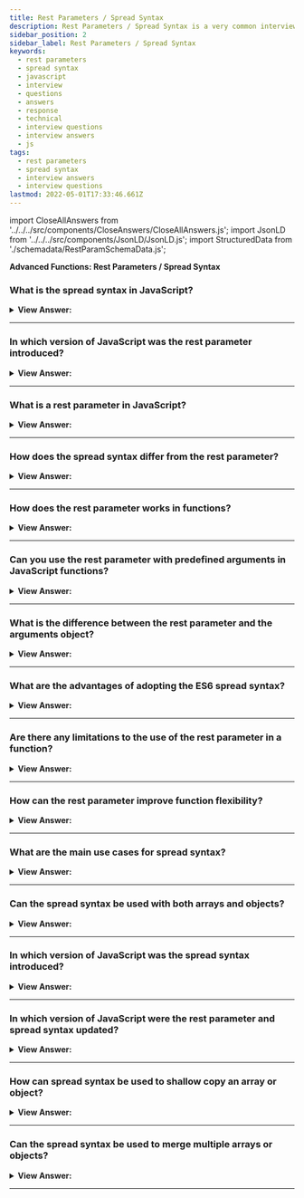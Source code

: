 ```yaml
---
title: Rest Parameters / Spread Syntax
description: Rest Parameters / Spread Syntax is a very common interview question.
sidebar_position: 2
sidebar_label: Rest Parameters / Spread Syntax
keywords:
  - rest parameters
  - spread syntax
  - javascript
  - interview
  - questions
  - answers
  - response
  - technical
  - interview questions
  - interview answers
  - js
tags:
  - rest parameters
  - spread syntax
  - interview answers
  - interview questions
lastmod: 2022-05-01T17:33:46.661Z
---
```


import CloseAllAnswers from '../../../src/components/CloseAnswers/CloseAllAnswers.js';
import JsonLD from '../../../src/components/JsonLD/JsonLD.js';
import StructuredData from './schemadata/RestParamSchemaData.js';

<JsonLD data={StructuredData} />

<head>
  <title>Rest Parameters and Spread Syntax | JS Frontend Interview</title>
</head>

**Advanced Functions: Rest Parameters / Spread Syntax**

<CloseAllAnswers />

### What is the spread syntax in JavaScript?

<details>
  <summary><strong>View Answer:</strong></summary>
  <div>
  <div><strong>Interview Response:</strong> The spread syntax (...) in JavaScript is used to expand iterable objects into individual elements or key-value pairs. It's useful for array concatenation, cloning, and function argument passing.
<br /><br />
  </div>
  </div>
</details>

---

### In which version of JavaScript was the rest parameter introduced?

<details>
  <summary><strong>View Answer:</strong></summary>
  <div>
  <div><strong>Interview Response:</strong> The rest parameter was introduced in ECMAScript 2015, also known as ES6.
<br /><br />
  </div>
  </div>
</details>

---

### What is a rest parameter in JavaScript?

<details>
  <summary><strong>View Answer:</strong></summary>
  <div>
  <div><strong>Interview Response:</strong> The rest parameter is a syntax that allows functions to accept any number of arguments, aggregating them into a single array.
<br /><br />
  </div>
  </div>
</details>

---

### How does the spread syntax differ from the rest parameter?

<details>
  <summary><strong>View Answer:</strong></summary>
  <div>
  <div><strong>Interview Response:</strong> The spread syntax is the opposite of the rest parameter. The rest parameter collects items into an array, while the spread operator unpacks the collected elements into single elements. Both use the same (...) notation.
</div><br />
  <div><strong className="codeExample">Code Example:</strong><br /><br />

  <div></div>

```js
// The Rest Parameter: You can name it what you want
function myData(...rest) {
  console.log(rest); // ["Marina",24,"Front-End Developer"]
}

myData('Marina', 24, 'Front-End Developer');

// The Spread Syntax:
let myArr = ['Marina', 'Magdy', 'Shafiq'];
let newArr = [...myArr, 'FrontEnd', 24];

console.log(newArr); // ["Marina" , "Magdy" , "Shafiq" , "FrontEnd" , 24 ] ;
```

:::note
If you call a function and send several arguments, you receive them into the rest parameter in the function implementation.
:::

  </div>
  </div>
</details>

---

### How does the rest parameter works in functions?

<details>
  <summary><strong>View Answer:</strong></summary>
  <div>
  <div><strong>Interview Response:</strong> Rest parameter, denoted by three dots (...), gathers remaining function arguments into an array, allowing functions to accept any number of arguments. Simplifies handling variable-length arguments.
</div><br />
  <div><strong>Interview Response:</strong> The rest parameter expands the dynamic capabilities of functions. Functions themselves express an error when there are excessive arguments. The function declaration includes the remaining parameters by using three dots followed by the array's name. The dots mean "gather the remaining parameters into an array". This behavior allows the function to act on several arguments instead of a predefined number or single argument.
</div><br />
  <div><strong className="codeExample">Code Example:</strong> Get the sum of the arguments regardless of the number in the array.<br /><br />

  <div></div>

```js
function sumAll(...args) {
  // args is the name for the array
  let sum = 0;

  for (let arg of args) sum += arg;

  return sum;
}

alert(sumAll(1)); // 1
alert(sumAll(1, 2)); // 3
alert(sumAll(1, 2, 3)); // 6
```

  </div>
  </div>
</details>

---

### Can you use the rest parameter with predefined arguments in JavaScript functions?

<details>
  <summary><strong>View Answer:</strong></summary>
  <div>
  <div><strong>Interview Response:</strong> You can mix predefined parameters with the rest parameters in functions. There is a limit to its use in the form of the order of arguments. Predefined parameters must precede the rest parameter, or it may result in an error. The best way to remember this is to "Rest at the end".
</div><br />
  <div><strong className="codeExample">Code Example:</strong><br /><br />

  <div></div>

```js
function showName(firstName, lastName, ...titles) {
  alert( firstName + ' ' + lastName ); // Julius Caesar

  // the rest go into titles array
  // i.e. titles = ["Consul", "Imperator"]
  alert( titles[0] ); // Consul
  alert( titles[1] ); // Imperator
  alert( titles.length ); // 2
}

showName("Julius", "Caesar", "Consul", "Imperator");

// The rest parameters must be at the end
function f(arg1, ...rest, arg2) { // arg2 after ...rest ?!
  // error
}
```

  </div>
  </div>
</details>

---

### What is the difference between the rest parameter and the arguments object?

<details>
  <summary><strong>View Answer:</strong></summary>
  <div>
  <div><strong>Interview Response:</strong> The rest parameter produces a genuine array with any leftover arguments, enabling the use of array methods. It must be the final parameter in a function. In contrast, 'arguments' is an array-like object that includes all function arguments but does not support array methods.
</div><br />
  <div><strong>Technical Response:</strong> The rest parameter and the arguments array-like object have similar behaviors. The rest parameter is relatively new compared to arguments. Although arguments are both array-like and iterable, it is not an array. It does not support array methods, so we cannot call arguments.map(...) for example. Also, it always contains all arguments. We cannot capture them partially as we did with the rest parameters. So, when we need these features, then the rest parameters are preferred. Another issue is that arrow functions do not have access to arguments. If we access the argument's object from an arrow function, it takes them from the outer "normal" function. This issue reduces the potency of the arguments object and can lead to bugs in our code.
</div><br />
  <div><strong className="codeExample">Code Example:</strong><br /><br />

  <div></div>

```js
function showName() {
  alert(arguments.length);
  alert(arguments[0]);
  alert(arguments[1]);

  // it is iterable
  // for(let arg of arguments) alert(arg);
}

// shows: 2, Julius, Caesar
showName('Julius', 'Caesar');

// shows: 1, Ilya, undefined (no second argument)
showName('Ilya');
```

  </div>
  </div>
</details>

---

### What are the advantages of adopting the ES6 spread syntax?

<details>
  <summary><strong>View Answer:</strong></summary>
  <div>
  <div><strong>Interview Response:</strong> The spread syntax simplifies code, makes it more readable, enables easy copying and merging of arrays and objects, and allows flexible handling of function arguments and destructuring assignments.
</div><br />
  <div><strong>Technical Response:</strong> As far as coding in a functional paradigm is concerned, using the spread syntax in ES6 can prove to be heavily beneficial. The spread syntax is easily used to create copies of arrays or objects. Using spread syntax in a program reduces the need to use loops, Object.create, slice, or any library function, which helps reduce code and complexity in your applications.
</div><br />
  <div><strong className="codeExample">Code Example:</strong><br /><br />

  <div></div>

```js
let arr = [3, 5, 1];

alert(Math.max(...arr)); // 5 (spread turns array into a list of arguments)

// We also can pass multiple iterables this way:
let arr1 = [1, -2, 3, 4];
let arr2 = [8, 3, -8, 1];

alert(Math.max(...arr1, ...arr2)); // 8

// We can even combine the spread syntax with normal values:
let arr1 = [1, -2, 3, 4];
let arr2 = [8, 3, -8, 1];

alert(Math.max(1, ...arr1, 2, ...arr2, 25)); // 25

// Also, the spread syntax can be used to merge arrays:
let arr = [3, 5, 1];
let arr2 = [8, 9, 15];

let merged = [0, ...arr, 2, ...arr2];

alert(merged); // 0,3,5,1,2,8,9,15 (0, then arr, then 2, then arr2)

// here we use the spread syntax to turn the string into an array of characters:
let str = 'Hello';

alert([...str]); // H,e,l,l,o
```

  </div>
  </div>
</details>

---

### Are there any limitations to the use of the rest parameter in a function?

<details>
  <summary><strong>View Answer:</strong></summary>
  <div>
  <div><strong>Interview Response:</strong> The rest parameter must be the last parameter in a function, and a function can have only one rest parameter.</div><br />
  <div><strong className="codeExample">Code Example:</strong><br /><br />

  <div></div>

```js
function example(a, ...b, c) {
  // This will throw a SyntaxError.
}

let obj = { ...a }; // This is spread syntax used in an object literal, not a rest parameter.

function example(...args) {
  // "args" is an array containing all passed arguments.
}
```

  </div>
  </div>
</details>

---

### How can the rest parameter improve function flexibility?

<details>
  <summary><strong>View Answer:</strong></summary>
  <div>
  <div><strong>Interview Response:</strong> The rest parameter allows a function to accept an indefinite number of arguments, making it more flexible and adaptable to different use cases. It can also make the code shorter and easier to read by eliminating the need for explicit argument handling.<br /><br />
  </div>
  </div>
</details>

---

### What are the main use cases for spread syntax?

<details>
  <summary><strong>View Answer:</strong></summary>
  <div>
  <div><strong>Interview Response:</strong>The spread syntax is commonly used to spread arrays and objects as arguments for functions, concatenate arrays, copy arrays and objects (shallow copy), and create new arrays/objects with modified properties or elements.</div><br />
  <div><strong className="codeExample">Code Example:</strong><br /><br />

  <div></div>

```javascript

// 1. Copying arrays or objects:

let arr = [1, 2, 3];
let arrCopy = [...arr]; // [1, 2, 3]

let obj = { a: 1, b: 2 };
let objCopy = { ...obj }; // { a: 1, b: 2 }

// 2. Merging multiple arrays or objects:

let arr1 = [1, 2, 3];
let arr2 = [4, 5, 6];
let mergedArr = [...arr1, ...arr2]; // [1, 2, 3, 4, 5, 6]

let obj1 = { a: 1, b: 2 };
let obj2 = { c: 3, d: 4 };
let mergedObj = { ...obj1, ...obj2 }; // { a: 1, b: 2, c: 3, d: 4 }

// 3. Destructuring arrays and objects:

let arr = [1, 2, 3];
let [first, ...rest] = arr; // first: 1, rest: [2, 3]

let obj = { a: 1, b: 2, c: 3 };
let { a, ...remaining } = obj; // a: 1, remaining: { b: 2, c: 3 }

// 4. Spreading arguments in function calls:

function add(a, b, c) {
  return a + b + c;
}
let numbers = [1, 2, 3];
let sum = add(...numbers); // 6
```

  </div>
  </div>
</details>

---

### Can the spread syntax be used with both arrays and objects?

<details>
  <summary><strong>View Answer:</strong></summary>
  <div>
  <div><strong>Interview Response:</strong> Yes, the spread syntax can be used with both arrays and objects in JavaScript, enabling array/object cloning, merging, and destructuring.</div><br />
  <div><strong className="codeExample">Code Example:</strong><br /><br />

  <div></div>

```javascript

// For arrays:

let arr1 = [1, 2, 3];
let arr2 = [...arr1, 4, 5]; // arr2: [1, 2, 3, 4, 5]

// For objects:

let obj1 = {a: 1, b: 2};
let obj2 = {...obj1, c: 3}; // obj2: {a: 1, b: 2, c: 3}
```

<p>In both cases, the spread syntax (`...`) is used to expand the elements (in arrays) or properties (in objects) into the new array or object.</p>

  </div>
  </div>
</details>

---

### In which version of JavaScript was the spread syntax introduced?

<details>
  <summary><strong>View Answer:</strong></summary>
  <div>
  <div><strong>Interview Response:</strong> The spread syntax was introduced in ECMAScript 6 (ES6), also known as ECMAScript 2015, which is a version of JavaScript released in 2015.<br /><br />
  </div>
  </div>
</details>

---

### In which version of JavaScript were the rest parameter and spread syntax updated?

<details>
  <summary><strong>View Answer:</strong></summary>
  <div>
  <div><strong>Interview Response:</strong> In ES9 (ECMAScript 2018), both the spread syntax and the rest parameter were updated to allow them to be used with objects as well as arrays, providing more flexibility for handling object properties as well as array elements.<br /><br />
  </div>
  </div>
</details>

---

### How can spread syntax be used to shallow copy an array or object?

<details>
  <summary><strong>View Answer:</strong></summary>
  <div>
  <div><strong>Interview Response:</strong> To create a shallow copy of an array using spread syntax, use `let copiedArray = [...originalArray];`. For an object, use `let copiedObject = &#123;...originalObject&#125;;`. These create new arrays/objects with the same first-level elements/properties.</div><br />
  <div><strong className="codeExample">Code Example:</strong><br /><br />

  <div></div>

```js
// For an array:
let originalArray = [1, 2, 3];
let copiedArray = [...originalArray];
console.log(copiedArray); // [1, 2, 3]

// For an object:
let originalObject = { a: 1, b: 2, c: 3 };
let copiedObject = {...originalObject};
console.log(copiedObject); // { a: 1, b: 2, c: 3 }
```

  </div>
  </div>
</details>

---

### Can the spread syntax be used to merge multiple arrays or objects?

<details>
  <summary><strong>View Answer:</strong></summary>
  <div>
  <div><strong>Interview Response:</strong> Yes, the spread syntax can be used to merge multiple arrays or objects by spreading their elements or properties into a new array or object, respectively.<br /><br />
  </div>
  <div><strong className="codeExample">Code Example:</strong><br /><br />

  <div></div>

```js
// For merging arrays:
let array1 = [1, 2, 3];
let array2 = [4, 5, 6];
let mergedArray = [...array1, ...array2];
console.log(mergedArray); // [1, 2, 3, 4, 5, 6]


// For merging objects:
let object1 = {a: 1, b: 2};
let object2 = {c: 3, d: 4};
let mergedObject = {...object1, ...object2};
console.log(mergedObject); // {a: 1, b: 2, c: 3, d: 4}
```

  </div>
  </div>
</details>

---
